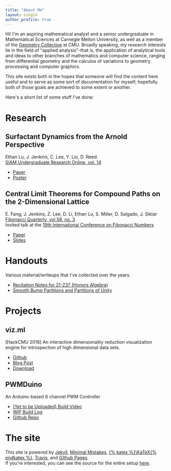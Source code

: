 ```yaml
---
title: "About Me"
layout: single
author_profile: true
---
```

Hi! 
I'm an aspiring mathematical analyst and a senior undergraduate in Mathematical Sciences at Carnegie Mellon University, as well as a member of the [Geometry Collective](http://geometry.cs.cmu.edu/) at CMU.
Broadly speaking, my research interests lie in the field of "applied analysis"-that is, the application of analytical tools and ideas to other branches of mathematics and computer science, ranging from differential geometry and the calculus of variations to geometry processing and computer graphics.

This site exists both in the hopes that someone will find the content here useful and to serve as some sort of documentation for myself; hopefully both of those goals are achieved to some extent or another.

Here's a short list of some stuff I've done:
# Research
## Surfactant Dynamics from the Arnold Perspective 
Ethan Lu, J. Jenkins, C. Lee, Y. Liu, D. Reed.\
[SIAM Undergraduate Research Online, vol. 14](https://www.siam.org/publications/siuro/volume-14)

- [Paper](https://www.doi.org/10.1137/20S1378144)
- [Poster](assets/surfactants.pdf)

## Central Limit Theorems for Compound Paths on the 2-Dimensional Lattice
E. Fang, J. Jenkins, Z. Lee, D. Li, Ethan Lu, S. Miller, D. Salgado, J. Siktar\
[Fibonacci Quarterly, vol 58, no. 3](http://ftp.math.utah.edu/pub/tex/bib/toc/fibquart.html)\
Invited talk at the [19th International Conference on Fibonacci Numbers](pmf.unsa.ba/fibonacci19/index.php)
- [Paper](https://arxiv.org/pdf/1906.10645.pdf)
- [Slides](assets/ZeckendorfSlides.pdf)

# Handouts 
Various material/writeups that I've collected over the years.
- [Recitation Notes for 21-237 (Honors Algebra)](assets/recitations.pdf) 
- [Smooth Bump Partitions and Partitions of Unity](assets/MSAnalysisSeminar.pdf) 

# Projects
## viz.ml
[HackCMU 2018] An interactive dimensionality reduction visualization engine for introspection of high dimensional data sets.
- [Github](https://github.com/TheNumbat/viz.ml)
- [Blog Post](../viz.ml) 
- [Download](https://github.com/TheNumbat/viz.ml/releases)

## PWMDuino
An Arduino-based 8 channel PWM Controller
- [(Yet to be Uploaded) Build Video](#)
- [WIP Build Log](../tags/controller-build-log/)
- [Github Repo](https://github.com/elu00/PWMduino)

# The site
This site is powered by [Jekyll](https://jekyllrb.com/), [Minimal Mistakes](https://mademistakes.com/work/minimal-mistakes-jekyll-theme/), [{% katex %}\KaTeX{% endkatex %}](https://katex.org/), [Travis](https://travis-ci.org/), and [Github Pages](https://pages.github.com/).  
If you're interested, you can see the source for the entire setup [here](https://github.com/elu00/blog-src). 
